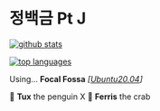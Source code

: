 # 정백금 Pt J

[![github stats](https://github-readme-stats.vercel.app/api?username=neont21&show_icons=true&title_color=dd4814&icon_color=dd4814&bg_color=772953&text_color=ffffff)](https://github.com/anuraghazra/github-readme-stats)

[![top languages](https://github-readme-stats.vercel.app/api/top-langs/?username=neont21&title_color=dd4814&bg_color=772953&text_color=ffffff&layout=compact)](https://github.com/anuraghazra/github-readme-stats)

Using... **Focal Fossa** *[[Ubuntu20.04](https://launchpad.net/ubuntu)]*

🐧 **Tux** the penguin X 🦀 **Ferris** the crab
